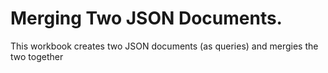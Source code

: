 # Merging Two JSON Documents.

This workbook creates two JSON documents (as queries) and mergies the two together
